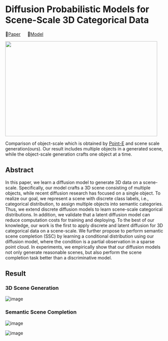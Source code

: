 # Diffusion Probabilistic Models for Scene-Scale 3D Categorical Data

📌[Paper](http://arxiv.org/abs/2301.00527)        📌[Model](https://drive.google.com/drive/folders/1iqfql5PjKIMn0a9ucnvud3Q9JdPxKZV3?usp=sharing)

<img src=https://user-images.githubusercontent.com/65997635/210204837-3821cb37-6213-4edd-807d-88a8553e224a.png width="480"
  height="300">

Comparison of object-scale which is obtained by [Point-E](https://github.com/openai/point-e) and scene scale generation(ours). Our result includes multiple objects in a generated scene, while the object-scale generation crafts one object at a time.

## Abstract
In this paper, we learn a diffusion model to generate 3D data on a scene-scale. Specifically, our model crafts a 3D scene consisting of multiple objects, while recent diffusion research has focused on a single object. To realize our goal, we represent a scene with discrete class labels, i.e., categorical distribution, to assign multiple objects into semantic categories. Thus, we extend discrete diffusion models to learn scene-scale categorical distributions. In addition, we validate that a latent diffusion model can reduce computation costs for training and deploying. To the best of our knowledge, our work is the first to apply discrete and latent diffusion for 3D categorical data on a scene-scale. We further propose to perform semantic scene completion (SSC) by learning a conditional distribution using our diffusion model, where the condition is a partial observation in a sparse point cloud. In experiments, we empirically show that our diffusion models not only generate reasonable scenes, but also perform the scene completion task better than a discriminative model. 

## Result
### 3D Scene Generation
![image](https://github.com/zoomin-lee/scene-scale-diffusion/blob/main/images/3D_scene_generation.png?raw=true)

### Semantic Scene Completion
![image](https://github.com/zoomin-lee/scene-scale-diffusion/blob/main/images/table4.PNG?raw=true)


![image](https://github.com/zoomin-lee/scene-scale-diffusion/blob/main/images/semantic_scene_completion.png?raw=true)

